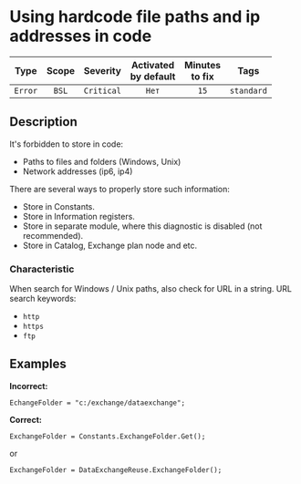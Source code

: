 # Using hardcode file paths and ip addresses in code

| Type | Scope | Severity | Activated<br/>by default | Minutes<br/>to fix | Tags |
| :-: | :-: | :-: | :-: | :-: | :-: |
| `Error` | `BSL` | `Critical` | `Нет` | `15` | `standard` |


## <TODO PARAMS>

## Description

It's forbidden to store in code:

- Paths to files and folders (Windows, Unix)
- Network addresses (ip6, ip4)

There are several ways to properly store such information:

- Store in Constants.
- Store in Information registers.
- Store in separate module, where this diagnostic is disabled (not recommended).
- Store in Catalog, Exchange plan node and etc.

### Characteristic

When search for Windows / Unix  paths, also check for URL in a string. URL search keywords:

- `http`
- `https`
- `ftp`

## Examples

**Incorrect:**

```bsl
EchangeFolder = "c:/exchange/dataexchange";
```

**Correct:**

```bsl
ExchangeFolder = Constants.ExchangeFolder.Get();
```

or

```bsl
ExchangeFolder = DataExchangeReuse.ExchangeFolder();
```
